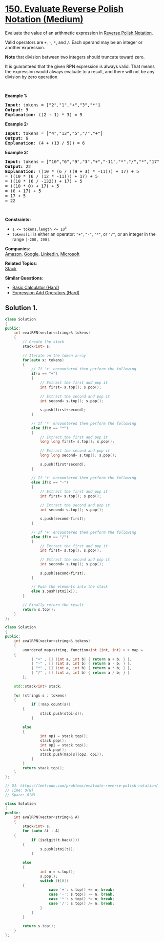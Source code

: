 # [150. Evaluate Reverse Polish Notation (Medium)](https://leetcode.com/problems/evaluate-reverse-polish-notation/)

<p>Evaluate the value of an arithmetic expression in <a href="http://en.wikipedia.org/wiki/Reverse_Polish_notation" target="_blank">Reverse Polish Notation</a>.</p>

<p>Valid operators are <code>+</code>, <code>-</code>, <code>*</code>, and <code>/</code>. Each operand may be an integer or another expression.</p>

<p><strong>Note</strong> that division between two integers should truncate toward zero.</p>

<p>It is guaranteed that the given RPN expression is always valid. That means the expression would always evaluate to a result, and there will not be any division by zero operation.</p>

<p>&nbsp;</p>
<p><strong>Example 1:</strong></p>

<pre><strong>Input:</strong> tokens = ["2","1","+","3","*"]
<strong>Output:</strong> 9
<strong>Explanation:</strong> ((2 + 1) * 3) = 9
</pre>

<p><strong>Example 2:</strong></p>

<pre><strong>Input:</strong> tokens = ["4","13","5","/","+"]
<strong>Output:</strong> 6
<strong>Explanation:</strong> (4 + (13 / 5)) = 6
</pre>

<p><strong>Example 3:</strong></p>

<pre><strong>Input:</strong> tokens = ["10","6","9","3","+","-11","*","/","*","17","+","5","+"]
<strong>Output:</strong> 22
<strong>Explanation:</strong> ((10 * (6 / ((9 + 3) * -11))) + 17) + 5
= ((10 * (6 / (12 * -11))) + 17) + 5
= ((10 * (6 / -132)) + 17) + 5
= ((10 * 0) + 17) + 5
= (0 + 17) + 5
= 17 + 5
= 22
</pre>

<p>&nbsp;</p>
<p><strong>Constraints:</strong></p>

<ul>
	<li><code>1 &lt;= tokens.length &lt;= 10<sup>4</sup></code></li>
	<li><code>tokens[i]</code> is either an operator: <code>"+"</code>, <code>"-"</code>, <code>"*"</code>, or <code>"/"</code>, or an integer in the range <code>[-200, 200]</code>.</li>
</ul>


**Companies**:  
[Amazon](https://leetcode.com/company/amazon), [Google](https://leetcode.com/company/google), [LinkedIn](https://leetcode.com/company/linkedin), [Microsoft](https://leetcode.com/company/microsoft)

**Related Topics**:  
[Stack](https://leetcode.com/tag/stack/)

**Similar Questions**:
* [Basic Calculator (Hard)](https://leetcode.com/problems/basic-calculator/)
* [Expression Add Operators (Hard)](https://leetcode.com/problems/expression-add-operators/)

## Solution 1.

```cpp
class Solution 
{
public:
    int evalRPN(vector<string>& tokens) 
    {
        // Create the stack 
        stack<int> s;
        
        // Iterate on the token array
        for(auto x: tokens)
        {
            // If '+' encountered then perform the following
            if(x == "+")
            {
                // Extract the first and pop it
                int first= s.top(); s.pop();
                
                // Extract the second and pop it
                int second= s.top(); s.pop();
                
                s.push(first+second);
            }
            
            // If '*' encountered then perform the following
            else if(x == "*")
            {
                // Extract the first and pop it
                long long first= s.top(); s.pop();
                
                // Extract the second and pop it
                long long second= s.top(); s.pop();
                
                s.push(first*second);
            }
            
            // If '+' encountered then perform the following
            else if(x == "-")
            {
                // Extract the first and pop it
                int first= s.top(); s.pop();
                
                // Extract the second and pop it
                int second= s.top(); s.pop();
                
                s.push(second-first);
            }
            
            // If '+' encountered then perform the following
            else if(x == "/")
            {
                // Extract the first and pop it
                int first= s.top(); s.pop();
                
                // Extract the second and pop it
                int second= s.top(); s.pop();
                
                s.push(second/first);
            }
            
            // Push the elements into the stack
            else s.push(stoi(x));
        }
        
        // Finally return the result
        return s.top();
    }
};
```

```cpp
class Solution 
{
public:
    int evalRPN(vector<string>& tokens) 
    {
        unordered_map<string, function<int (int, int) > > map = 
	{
            { "+" , [] (int a, int b) { return a + b; } },
            { "-" , [] (int a, int b) { return a - b; } },
            { "*" , [] (int a, int b) { return a * b; } },
            { "/" , [] (int a, int b) { return a / b; } }
        };
        
	std::stack<int> stack;
        
	for (string& s : tokens) 
	{
            if (!map.count(s)) 
	    {
                stack.push(stoi(s));
            } 
	    
	    else 
	    {
                int op1 = stack.top();
                stack.pop();
                int op2 = stack.top();
                stack.pop();
                stack.push(map[s](op2, op1));
            }
        }
        return stack.top();
    }
};
```

```cpp
// OJ: https://leetcode.com/problems/evaluate-reverse-polish-notation/
// Time: O(N)
// Space: O(N)

class Solution 
{
public:
    int evalRPN(vector<string>& A) 
    {
        stack<int> s;
        for (auto &t : A) 
	{
            if (isdigit(t.back())) 
	    {
                s.push(stoi(t));
            }
	    
	    else 
	    {
                int n = s.top();
                s.pop();
                switch (t[0]) 
		{
                    case '+': s.top() += n; break;
                    case '-': s.top() -= n; break;
                    case '*': s.top() *= n; break;
                    case '/': s.top() /= n; break;
                }
            }
        }
	
        return s.top();
    }
};
```

